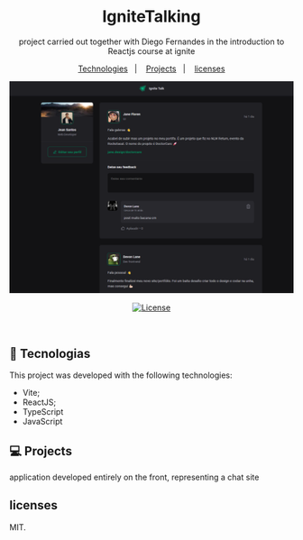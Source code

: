 <h1 align="center">IgniteTalking</h1>

<p align="center">
project carried out together with Diego Fernandes in the introduction to Reactjs course at ignite
</p>

<p align="center">
    <a href="#-tecnologias">Technologies</a>&nbsp;&nbsp;&nbsp;|&nbsp;&nbsp;&nbsp;
    <a href="#-Projeto">Projects</a>&nbsp;&nbsp;&nbsp;|&nbsp;&nbsp;&nbsp;
    <a href="#-Libraries">licenses</a>
</p>

<p align="center">
  <img src="./public/ApresentaçãoIgniteTalking.png">
</p>

<p align="center">
  <a href="https://choosealicense.com/licenses/mit/"><img alt="License" src="https://img.shields.io/static/v1?label=license&message=MIT&color=49AA26&labelColor=000000"></a>
</p>

<br>


## 🚀 Tecnologias

This project was developed with the following technologies:
- Vite;
- ReactJS;
- TypeScript
- JavaScript

## 💻 Projects


application developed entirely on the front, representing a chat site


## licenses

MIT.